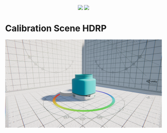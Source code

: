 <p align="center"><img src ="https://img.shields.io/badge/unity-2019.3.3f1-brightgreen?style=flat-square&logo=unity&logoColor=white"/> <img src="https://img.shields.io/badge/pipeline-hdrp-blue?style=flat-square">
  
# Calibration Scene HDRP
![scene](HDRP.png)